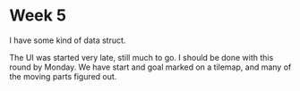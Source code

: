 # Week 5

I have some kind of data struct.

The UI was started very late, still much to go. I should be done with this round by Monday.
We have start and goal marked on a tilemap, and many of the moving parts figured out.

